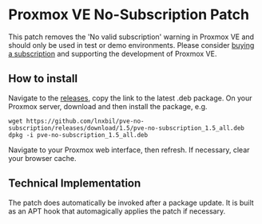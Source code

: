 # Proxmox VE No-Subscription Patch

This patch removes the 'No valid subscription' warning in Proxmox VE and should only be used
in test or demo environments. Please consider [buying a subscription](https://www.proxmox.com/en/proxmox-ve/pricing)
and supporting the development of Proxmox VE.

## How to install

Navigate to the [releases](https://github.com/lnxbil/pve-no-subscription/releases), copy the link to the latest .deb package. On your Proxmox server, download and then install the package, e.g.
```
wget https://github.com/lnxbil/pve-no-subscription/releases/download/1.5/pve-no-subscription_1.5_all.deb
dpkg -i pve-no-subscription_1.5_all.deb
```
Navigate to your Proxmox web interface, then refresh. If necessary, clear your browser cache. 


## Technical Implementation

The patch does automatically be invoked after a package update. It is built as
an APT hook that automagically applies the patch if necessary.

